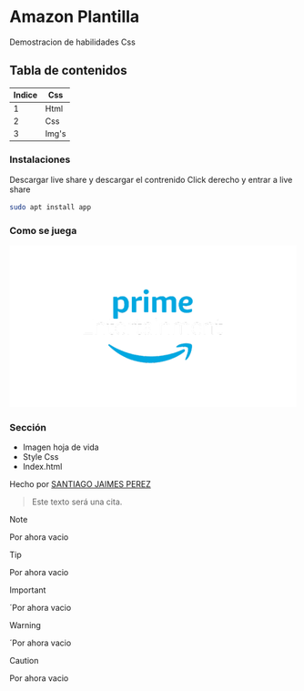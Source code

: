# Amazon Plantilla
Demostracion de habilidades Css

## Tabla de contenidos
| Indice | Css  |
|--|--|
| 1 | Html |
| 2 | Css |
| 3 |   Img's  |


### Instalaciones 
Descargar live share y descargar el contrenido 
Click derecho y entrar a live share

```bash
sudo apt install app
```

### Como se juega 
![imagen gato](./img/LogoPrimeE2.png)

### Sección 
- Imagen hoja de vida
- Style Css
- Index.html

Hecho por [SANTIAGO JAIMES PEREZ](https://github.com/SxntiagoJP)

>Este texto será una cita.

> [!NOTE]
>Por ahora vacio

> [!TIP]
>Por ahora vacio

> [!IMPORTANT]  
> ´Por ahora vacio

> [!WARNING]  
> ´Por ahora vacio

> [!CAUTION]
>Por ahora vacio